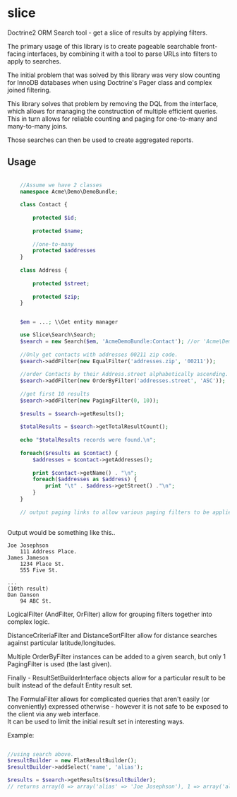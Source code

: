 slice
=====

Doctrine2 ORM Search tool - get a slice of results by applying filters.  

The primary usage of this library is to create pageable searchable front-facing interfaces, by combining it with a tool
to parse URLs into filters to apply to searches.

The initial problem that was solved by this library was very slow counting for InnoDB databases when using Doctrine's Pager class and complex joined filtering.

This library solves that problem by removing the DQL from the interface, which allows for managing the construction of multiple efficient queries.  This in turn allows for 
reliable counting and paging for one-to-many and many-to-many joins.

Those searches can then be used to create aggregated reports.  

Usage
-----


```php
	
	//Assume we have 2 classes
	namespace Acme\Demo\DemoBundle;
	
	class Contact {
		
		protected $id;
		
		protected $name;
		
		//one-to-many
		protected $addresses
	}
	
	class Address {
		
		protected $street;
		
		protected $zip;
	}


	$em = ...; \\Get entity manager

	use Slice\Search\Search;
	$search = new Search($em, 'AcmeDemoBundle:Contact'); //or 'Acme\Demo\DemoBundle' - full name
	
	//Only get contacts with addresses 00211 zip code.
	$search->addFilter(new EqualFilter('addresses.zip', '00211'));
	
	//order Contacts by their Address.street alphabetically ascending. 
	$search->addFilter(new OrderByFilter('addresses.street', 'ASC'));
	
	//get first 10 results
	$search->addFilter(new PagingFilter(0, 10));
	
	$results = $search->getResults();
	
	$totalResults = $search->getTotalResultCount();
	
	echo "$totalResults records were found.\n";
	
	foreach($results as $contact) {
		$addresses = $contact->getAddresses();
	
		print $contact->getName() . "\n";
		foreach($addresses as $address) {
			print "\t" . $address->getStreet() ."\n";
		} 
	}
	
	// output paging links to allow various paging filters to be applied.
	

```

Output would be something like this..
```
Joe Josephson
	111 Address Place. 
James Jameson
	1234 Place St.
	555 Five St.

...
(10th result)
Dan Danson
	94 ABC St.

```

LogicalFilter (AndFilter, OrFilter) allow for grouping filters together into complex logic.

DistanceCriteriaFilter and DistanceSortFilter allow for distance searches against particular latitude/longitudes.

Multiple OrderByFilter instances can be added to a given search, but only 1 PagingFilter is used (the last given).

Finally - ResultSetBuilderInterface objects allow for a particular result to be built instead of the default Entity result set.

The FormulaFilter allows for complicated queries that aren't easily (or conveniently) expressed otherwise - however it is not safe to be exposed to the client via any web interface.  
It can be used to limit the initial result set in interesting ways. 

Example: 
```php

//using search above.
$resultBuilder = new FlatResultBuilder();
$resultBuilder->addSelect('name', 'alias');

$results = $search->getResults($resultBuilder); 
// returns array(0 => array('alias' => 'Joe Josephson'), 1 => array('alias' => 'James Jameson'), 2 => array('alias' => 'Dan Danson') )



```

